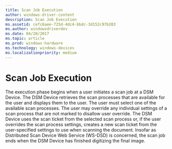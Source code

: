 ```yaml
---
title: Scan Job Execution
author: windows-driver-content
description: Scan Job Execution
ms.assetid: cefc6aee-725d-4dc4-bbdc-3d152c97b203
ms.author: windowsdriverdev
ms.date: 04/20/2017
ms.topic: article
ms.prod: windows-hardware
ms.technology: windows-devices
ms.localizationpriority: medium
---
```


# Scan Job Execution


The execution phase begins when a user initiates a scan job at a DSM Device. The DSM Device retrieves the scan processes that are available for the user and displays them to the user. The user must select one of the available scan processes. The user may override any individual settings of a scan process that are not marked to disallow user override. The DSM Device uses the scan ticket from the selected scan process or, if the user overrides the scan process settings, creates a new scan ticket from the user-specified settings to use when scanning the document. Insofar as Distributed Scan Device Web Service (WS-DSD) is concerned, the scan job ends when the DSM Device has finished digitizing the final image.

 

 




